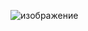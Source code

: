 ![изображение](https://user-images.githubusercontent.com/91318186/180806405-f6dfe3a1-a825-4734-9504-47513f567b8f.png)
